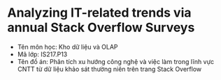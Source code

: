 # Analyzing IT-related trends via annual Stack Overflow Surveys
- Tên môn học: Kho dữ liệu và OLAP 
- Mã lớp: IS217.P13
- Tên đồ án: Phân tích xu hướng công nghệ và việc làm trong lĩnh vực CNTT từ dữ liệu khảo sát thường niên trên trang Stack Overflow
